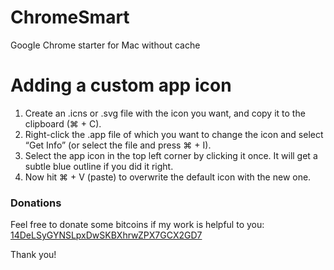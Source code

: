 # ChromeSmart
GoogIe Chrome starter for Mac without cache

Adding a custom app icon
========================
1. Create an .icns or .svg file with the icon you want, and copy it to the clipboard (⌘ + C).
2. Right-click the .app file of which you want to change the icon and select “Get Info” (or select the file and press ⌘ + I).
3. Select the app icon in the top left corner by clicking it once. It will get a subtle blue outline if you did it right.
4. Now hit ⌘ + V (paste) to overwrite the default icon with the new one.

### Donations ###
Feel free to donate some bitcoins if my work is helpful to you: [14DeLSyGYNSLpxDwSKBXhrwZPX7GCX2GD7](https://link.btc.horse/?message=ChromeSmart#14DeLSyGYNSLpxDwSKBXhrwZPX7GCX2GD7)

Thank you!
